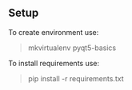 ## Setup 
To create environment use:
> mkvirtualenv pyqt5-basics

To install requirements use:
> pip install -r requirements.txt 